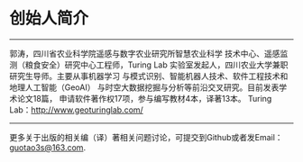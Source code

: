 # 创始人简介
---------------------------------------------
郭涛，四川省农业科学院遥感与数字农业研究所智慧农业科学
技术中心、遥感监测（粮食安全）研究中心工程师，Turing Lab
实验室发起人，四川农业大学兼职研究生导师。主要从事机器学习
与模式识别、智能机器人技术、软件工程技术和地理人工智能（GeoAI）
与时空大数据挖掘与分析等前沿交叉研究。目前发表学术论文18篇，
申请软件著作权17项，参与编写教材4本，译著13本。 
Turing Lab：http://www.geoturinglab.com/

-----------------------------------------------
更多关于出版的相关编（译）著相关问题讨论，可提交到Github或者发Email：guotao3s@163.com.
